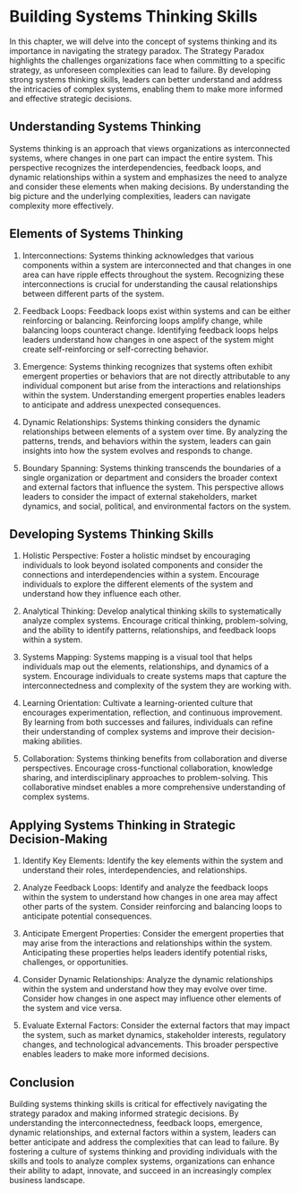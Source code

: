 # Building Systems Thinking Skills

In this chapter, we will delve into the concept of systems thinking and its importance in navigating the strategy paradox. The Strategy Paradox highlights the challenges organizations face when committing to a specific strategy, as unforeseen complexities can lead to failure. By developing strong systems thinking skills, leaders can better understand and address the intricacies of complex systems, enabling them to make more informed and effective strategic decisions.

## Understanding Systems Thinking

Systems thinking is an approach that views organizations as interconnected systems, where changes in one part can impact the entire system. This perspective recognizes the interdependencies, feedback loops, and dynamic relationships within a system and emphasizes the need to analyze and consider these elements when making decisions. By understanding the big picture and the underlying complexities, leaders can navigate complexity more effectively.

## Elements of Systems Thinking

1. Interconnections: Systems thinking acknowledges that various components within a system are interconnected and that changes in one area can have ripple effects throughout the system. Recognizing these interconnections is crucial for understanding the causal relationships between different parts of the system.
    
2. Feedback Loops: Feedback loops exist within systems and can be either reinforcing or balancing. Reinforcing loops amplify change, while balancing loops counteract change. Identifying feedback loops helps leaders understand how changes in one aspect of the system might create self-reinforcing or self-correcting behavior.
    
3. Emergence: Systems thinking recognizes that systems often exhibit emergent properties or behaviors that are not directly attributable to any individual component but arise from the interactions and relationships within the system. Understanding emergent properties enables leaders to anticipate and address unexpected consequences.
    
4. Dynamic Relationships: Systems thinking considers the dynamic relationships between elements of a system over time. By analyzing the patterns, trends, and behaviors within the system, leaders can gain insights into how the system evolves and responds to change.
    
5. Boundary Spanning: Systems thinking transcends the boundaries of a single organization or department and considers the broader context and external factors that influence the system. This perspective allows leaders to consider the impact of external stakeholders, market dynamics, and social, political, and environmental factors on the system.
    

## Developing Systems Thinking Skills

1. Holistic Perspective: Foster a holistic mindset by encouraging individuals to look beyond isolated components and consider the connections and interdependencies within a system. Encourage individuals to explore the different elements of the system and understand how they influence each other.
    
2. Analytical Thinking: Develop analytical thinking skills to systematically analyze complex systems. Encourage critical thinking, problem-solving, and the ability to identify patterns, relationships, and feedback loops within a system.
    
3. Systems Mapping: Systems mapping is a visual tool that helps individuals map out the elements, relationships, and dynamics of a system. Encourage individuals to create systems maps that capture the interconnectedness and complexity of the system they are working with.
    
4. Learning Orientation: Cultivate a learning-oriented culture that encourages experimentation, reflection, and continuous improvement. By learning from both successes and failures, individuals can refine their understanding of complex systems and improve their decision-making abilities.
    
5. Collaboration: Systems thinking benefits from collaboration and diverse perspectives. Encourage cross-functional collaboration, knowledge sharing, and interdisciplinary approaches to problem-solving. This collaborative mindset enables a more comprehensive understanding of complex systems.
    

## Applying Systems Thinking in Strategic Decision-Making

1. Identify Key Elements: Identify the key elements within the system and understand their roles, interdependencies, and relationships.
    
2. Analyze Feedback Loops: Identify and analyze the feedback loops within the system to understand how changes in one area may affect other parts of the system. Consider reinforcing and balancing loops to anticipate potential consequences.
    
3. Anticipate Emergent Properties: Consider the emergent properties that may arise from the interactions and relationships within the system. Anticipating these properties helps leaders identify potential risks, challenges, or opportunities.
    
4. Consider Dynamic Relationships: Analyze the dynamic relationships within the system and understand how they may evolve over time. Consider how changes in one aspect may influence other elements of the system and vice versa.
    
5. Evaluate External Factors: Consider the external factors that may impact the system, such as market dynamics, stakeholder interests, regulatory changes, and technological advancements. This broader perspective enables leaders to make more informed decisions.
    

## Conclusion

Building systems thinking skills is critical for effectively navigating the strategy paradox and making informed strategic decisions. By understanding the interconnectedness, feedback loops, emergence, dynamic relationships, and external factors within a system, leaders can better anticipate and address the complexities that can lead to failure. By fostering a culture of systems thinking and providing individuals with the skills and tools to analyze complex systems, organizations can enhance their ability to adapt, innovate, and succeed in an increasingly complex business landscape.
